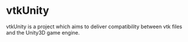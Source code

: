 # vtkUnity

vtkUnity is a project which aims to deliver compatibility between vtk files and the Unity3D game engine. 
